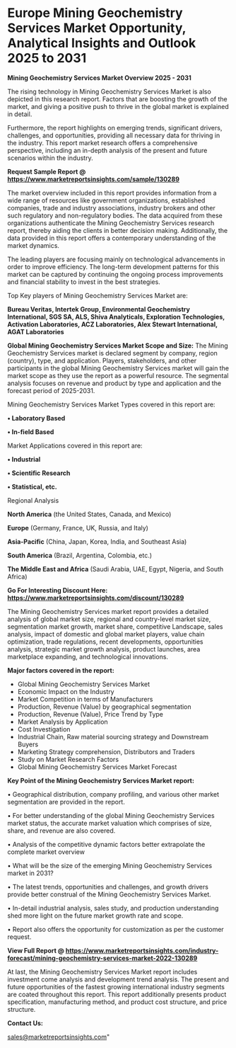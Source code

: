 # Europe Mining Geochemistry Services Market Opportunity, Analytical Insights and Outlook 2025 to 2031

<Strong> Mining Geochemistry Services Market Overview 2025 - 2031</strong>

The rising technology in Mining Geochemistry Services Market is also depicted in this research report. Factors that are boosting the growth of the market, and giving a positive push to thrive in the global market is explained in detail.

Furthermore, the report highlights on emerging trends, significant drivers, challenges, and opportunities, providing all necessary data for thriving in the industry. This report market research offers a comprehensive perspective, including an in-depth analysis of the present and future scenarios within the industry.

<strong>Request Sample Report @ <a href=https://www.marketreportsinsights.com/sample/130289>https://www.marketreportsinsights.com/sample/130289</a></strong>

The market overview included in this report provides information from a wide range of resources like government organizations, established companies, trade and industry associations, industry brokers and other such regulatory and non-regulatory bodies. The data acquired from these organizations authenticate the Mining Geochemistry Services research report, thereby aiding the clients in better decision making. Additionally, the data provided in this report offers a contemporary understanding of the market dynamics.

The leading players are focusing mainly on technological advancements in order to improve efficiency. The long-term development patterns for this market can be captured by continuing the ongoing process improvements and financial stability to invest in the best strategies.

Top Key players of Mining Geochemistry Services Market are:

<strong>Bureau Veritas, Intertek Group, Environmental Geochemistry International, SGS SA, ALS, Shiva Analyticals, Exploration Technologies, Activation Laboratories, ACZ Laboratories, Alex Stewart International, AGAT Laboratories</strong>

<strong><b>Global Mining Geochemistry Services Market Scope and Size:</b></strong>
The Mining Geochemistry Services market is declared segment by company, region (country), type, and application. Players, stakeholders, and other participants in the global Mining Geochemistry Services market will gain the market scope as they use the report as a powerful resource. The segmental analysis focuses on revenue and product by type and application and the forecast period of 2025-2031.

Mining Geochemistry Services Market Types covered in this report are:

<strong>• Laboratory Based

• In-field Based</strong>

Market Applications covered in this report are:

<strong>• Industrial

• Scientific Research

• Statistical, etc.</strong> 

Regional Analysis

<strong>North America</strong> (the United States, Canada, and Mexico)

<strong>Europe</strong> (Germany, France, UK, Russia, and Italy)

<strong>Asia-Pacific</strong> (China, Japan, Korea, India, and Southeast Asia)

<strong>South America</strong> (Brazil, Argentina, Colombia, etc.)

<strong>The Middle East and Africa</strong> (Saudi Arabia, UAE, Egypt, Nigeria, and South Africa)

<strong>Go For Interesting Discount Here: <a href=https://www.marketreportsinsights.com/discount/130289>https://www.marketreportsinsights.com/discount/130289</a></strong>

The Mining Geochemistry Services market report provides a detailed analysis of global market size, regional and country-level market size, segmentation market growth, market share, competitive Landscape, sales analysis, impact of domestic and global market players, value chain optimization, trade regulations, recent developments, opportunities analysis, strategic market growth analysis, product launches, area marketplace expanding, and technological innovations.

<strong><b>Major factors covered in the report:</b></strong>
<ul>
  <li>Global Mining Geochemistry Services Market </li>
  <li>Economic Impact on the Industry</li>
  <li>Market Competition in terms of Manufacturers</li>
  <li>Production, Revenue (Value) by geographical segmentation</li>
  <li>Production, Revenue (Value), Price Trend by Type</li>
  <li>Market Analysis by Application</li>
  <li>Cost Investigation</li>
  <li>Industrial Chain, Raw material sourcing strategy and Downstream Buyers</li>
  <li>Marketing Strategy comprehension, Distributors and Traders</li>
  <li>Study on Market Research Factors</li>
  <li>Global Mining Geochemistry Services Market Forecast</li>
</ul>

<strong><b>Key Point of the Mining Geochemistry Services Market report:</b></strong>

• Geographical distribution, company profiling, and various other market segmentation are provided in the report.

• For better understanding of the global Mining Geochemistry Services market status, the accurate market valuation which comprises of size, share, and revenue are also covered.

• Analysis of the competitive dynamic factors better extrapolate the complete market overview

• What will be the size of the emerging Mining Geochemistry Services market in 2031?

• The latest trends, opportunities and challenges, and growth drivers provide better construal of the Mining Geochemistry Services Market.

• In-detail industrial analysis, sales study, and production understanding shed more light on the future market growth rate and scope.

• Report also offers the opportunity for customization as per the customer request.

<strong><b>View Full Report @ <a href=https://www.marketreportsinsights.com/industry-forecast/mining-geochemistry-services-market-2022-130289>https://www.marketreportsinsights.com/industry-forecast/mining-geochemistry-services-market-2022-130289</a></b></strong>


At last, the Mining Geochemistry Services Market report includes investment come analysis and development trend analysis. The present and future opportunities of the fastest growing international industry segments are coated throughout this report. This report additionally presents product specification, manufacturing method, and product cost structure, and price structure.

<strong>Contact Us:</strong>

sales@marketreportsinsights.com"
